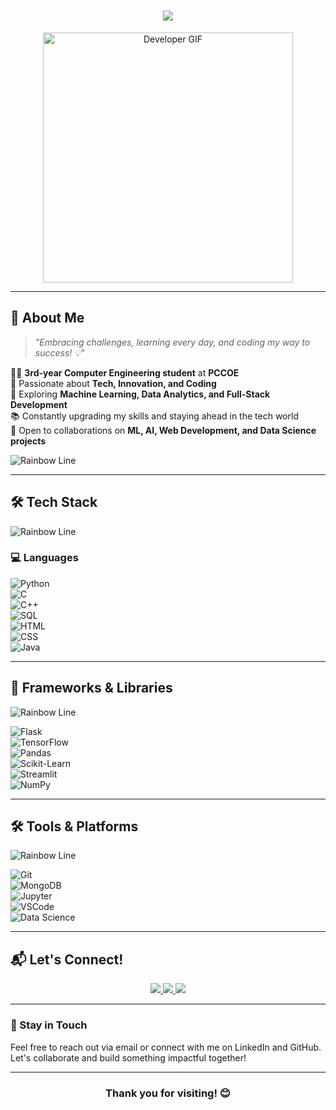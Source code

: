 <h1 align="center">
  <img src="https://readme-typing-svg.herokuapp.com/?lines=Hey+ I'm+Prathmesh+Dudhale+🚀;Welcome+to+my+GitHub!&center=true&size=30&color=15F5BA&font=bold">
</h1>

<div align="center">
  <img src="https://cdn.dribbble.com/users/730703/screenshots/6581243/avento.gif" alt="Developer GIF" width="400" />
</div>

---

## 🚀 About Me  

> *"Embracing challenges, learning every day, and coding my way to success! 💡"*

👨‍💻 **3rd-year Computer Engineering student** at **PCCOE**  
🚀 Passionate about **Tech, Innovation, and Coding**  
🧠 Exploring **Machine Learning, Data Analytics, and Full-Stack Development**  
📚 Constantly upgrading my skills and staying ahead in the tech world  
🤝 Open to collaborations on **ML, AI, Web Development, and Data Science projects**  

![Rainbow Line](https://i.imgur.com/4z7r3DM.png)

---

## 🛠️ Tech Stack  

![Rainbow Line](https://i.imgur.com/4z7r3DM.png)

### 💻 Languages  
![Python](https://img.shields.io/badge/-Python-000000?style=flat&logo=python)  
![C](https://img.shields.io/badge/-C-000000?style=flat&logo=c)  
![C++](https://img.shields.io/badge/-C++-000000?style=flat&logo=c%2B%2B)  
![SQL](https://img.shields.io/badge/-SQL-000000?style=flat&logo=mysql)  
![HTML](https://img.shields.io/badge/-HTML-000000?style=flat&logo=html5)  
![CSS](https://img.shields.io/badge/-CSS-000000?style=flat&logo=css3)  
![Java](https://img.shields.io/badge/-Java-000000?style=flat&logo=java)  

---

## 🔧 Frameworks & Libraries  

![Rainbow Line](https://i.imgur.com/4z7r3DM.png)

![Flask](https://img.shields.io/badge/-Flask-000000?style=flat&logo=flask)  
![TensorFlow](https://img.shields.io/badge/-TensorFlow-000000?style=flat&logo=tensorflow)  
![Pandas](https://img.shields.io/badge/-Pandas-000000?style=flat&logo=pandas)  
![Scikit-Learn](https://img.shields.io/badge/-Scikit%20Learn-000000?style=flat&logo=scikit-learn)  
![Streamlit](https://img.shields.io/badge/-Streamlit-000000?style=flat&logo=streamlit)  
![NumPy](https://img.shields.io/badge/-NumPy-000000?style=flat&logo=numpy)  

---

## 🛠 Tools & Platforms  

![Rainbow Line](https://i.imgur.com/4z7r3DM.png)

![Git](https://img.shields.io/badge/-Git-000000?style=flat&logo=git&logoColor=F05032)  
![MongoDB](https://img.shields.io/badge/-MongoDB-000000?style=flat&logo=mongodb)  
![Jupyter](https://img.shields.io/badge/-Jupyter-000000?style=flat&logo=jupyter)  
![VSCode](https://img.shields.io/badge/-VSCode-000000?style=flat&logo=visualstudiocode)  
![Data Science](https://img.shields.io/badge/-Data%20Science-000000?style=flat&logo=databricks)  

---

## 📬 Let's Connect!  



<div align="center">  
  <a href="mailto:prathmesh.dudhale22@pccoepune.org">
    <img src="https://img.shields.io/badge/Email-D14836?style=for-the-badge&logo=gmail&logoColor=white">
  </a>  
  <a href="https://www.linkedin.com/in/prathmeshdudhale/">
    <img src="https://img.shields.io/badge/LinkedIn-0077B5?style=for-the-badge&logo=linkedin&logoColor=white">
  </a>  
  <a href="https://github.com/Prathmeshdudhale">
    <img src="https://img.shields.io/badge/GitHub-100000?style=for-the-badge&logo=github&logoColor=white">
  </a>  
</div>

---

### 📍 Stay in Touch  

Feel free to reach out via email or connect with me on LinkedIn and GitHub. Let's collaborate and build something impactful together!  

---

<h3 align="center">Thank you for visiting! 😊</h3>
